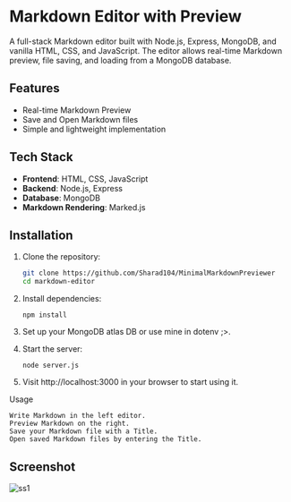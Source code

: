# Markdown Editor with Preview

A full-stack Markdown editor built with Node.js, Express, MongoDB, and vanilla HTML, CSS, and JavaScript. The editor allows real-time Markdown preview, file saving, and loading from a MongoDB database.

## Features
- Real-time Markdown Preview
- Save and Open Markdown files
- Simple and lightweight implementation

## Tech Stack
- **Frontend**: HTML, CSS, JavaScript
- **Backend**: Node.js, Express
- **Database**: MongoDB
- **Markdown Rendering**: Marked.js

## Installation

1. Clone the repository:
   ```bash
   git clone https://github.com/Sharad104/MinimalMarkdownPreviewer
   cd markdown-editor
   ```

2. Install dependencies:

   ```npm install``` 

3. Set up your MongoDB atlas DB or use mine in dotenv ;>.

4. Start the server:

    ```node server.js```

5. Visit http://localhost:3000 in your browser to start using it.

Usage

    Write Markdown in the left editor.
    Preview Markdown on the right.
    Save your Markdown file with a Title.
    Open saved Markdown files by entering the Title.

## Screenshot
![ss1](https://i.postimg.cc/prNSdpnc/mmp.jpg)
